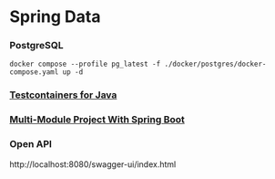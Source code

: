 # Spring Data

### PostgreSQL

    docker compose --profile pg_latest -f ./docker/postgres/docker-compose.yaml up -d 

### [Testcontainers for Java](https://java.testcontainers.org)

### [Multi-Module Project With Spring Boot](https://www.baeldung.com/spring-boot-multiple-modules)

### Open API
http://localhost:8080/swagger-ui/index.html